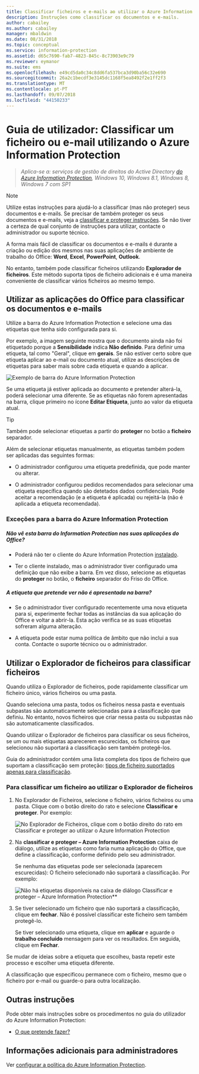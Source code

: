 ```yaml
---
title: Classificar ficheiros e e-mails ao utilizar o Azure Information Protection
description: Instruções como classificar os documentos e e-mails.
author: cabailey
ms.author: cabailey
manager: mbaldwin
ms.date: 08/31/2018
ms.topic: conceptual
ms.service: information-protection
ms.assetid: d65c7690-fab7-4823-845c-8c73903e9c79
ms.reviewer: eymanor
ms.suite: ems
ms.openlocfilehash: e49cd5da0c34c8dd6fa537bca3d90ba56c32e690
ms.sourcegitcommit: 26a2c1becdf3e3145dc1168f5ea8492f2e1ff2f3
ms.translationtype: MT
ms.contentlocale: pt-PT
ms.lasthandoff: 09/07/2018
ms.locfileid: "44150233"
---
```

# <a name="user-guide-classify-a-file-or-email-by-using-azure-information-protection"></a>Guia de utilizador: Classificar um ficheiro ou e-mail utilizando o Azure Information Protection

>*Aplica-se a: serviços de gestão de direitos do Active Directory [do Azure Information Protection](https://azure.microsoft.com/pricing/details/information-protection), Windows 10, Windows 8.1, Windows 8, Windows 7 com SP1*

> [!NOTE]
> Utilize estas instruções para ajudá-lo a classificar (mas não proteger) seus documentos e e-mails. Se precisar de também proteger os seus documentos e e-mails, veja a [classificar e proteger instruções](client-classify-protect.md). Se não tiver a certeza de qual conjunto de instruções para utilizar, contacte o administrador ou suporte técnico.

A forma mais fácil de classificar os documentos e e-mails é durante a criação ou edição dos mesmos nas suas aplicações de ambiente de trabalho do Office: **Word**, **Excel**, **PowerPoint**,  **Outlook**. 

No entanto, também pode classificar ficheiros utilizando **Explorador de ficheiros**. Este método suporta tipos de ficheiro adicionais e é uma maneira conveniente de classificar vários ficheiros ao mesmo tempo. 

## <a name="using-office-apps-to-classify-your-documents-and-emails"></a>Utilizar as aplicações do Office para classificar os documentos e e-mails

Utilize a barra do Azure Information Protection e selecione uma das etiquetas que tenha sido configurada para si. 

Por exemplo, a imagem seguinte mostra que o documento ainda não foi etiquetado porque a **Sensibilidade** indica **Não definido**. Para definir uma etiqueta, tal como "Geral", clique em **gerais**. Se não estiver certo sobre que etiqueta aplicar ao e-mail ou documento atual, utilize as descrições de etiquetas para saber mais sobre cada etiqueta e quando a aplicar. 

![Exemplo de barra do Azure Information Protection](../media/info-protect-bar-not-set-callout.png)

Se uma etiqueta já estiver aplicada ao documento e pretender alterá-la, poderá selecionar uma diferente. Se as etiquetas não forem apresentadas na barra, clique primeiro no ícone **Editar Etiqueta**, junto ao valor da etiqueta atual.

> [!TIP]
> Também pode selecionar etiquetas a partir do **proteger** no botão a **ficheiro** separador.

Além de selecionar etiquetas manualmente, as etiquetas também podem ser aplicadas das seguintes formas:

- O administrador configurou uma etiqueta predefinida, que pode manter ou alterar.

- O administrador configurou pedidos recomendados para selecionar uma etiqueta específica quando são detetados dados confidenciais. Pode aceitar a recomendação (e a etiqueta é aplicada) ou rejeitá-la (não é aplicada a etiqueta recomendada).

### <a name="exceptions-for-the-azure-information-protection-bar"></a>Exceções para a barra do Azure Information Protection 

##### <a name="dont-see-this-information-protection-bar-in-your-office-apps"></a>Não vê esta barra do Information Protection nas suas aplicações do Office?

- Poderá não ter o cliente do Azure Information Protection [instalado](install-client-app.md).

- Ter o cliente instalado, mas o administrador tiver configurado uma definição que não exibe a barra. Em vez disso, selecione as etiquetas do **proteger** no botão, o **ficheiro** separador do Friso do Office. 

##### <a name="is-the-label-that-you-expect-to-see-not-displayed-on-the-bar"></a>A etiqueta que pretende ver não é apresentada na barra? 

- Se o administrador tiver configurado recentemente uma nova etiqueta para si, experimente fechar todas as instâncias da sua aplicação do Office e voltar a abrir-la. Esta ação verifica se as suas etiquetas sofreram alguma alteração.

- A etiqueta pode estar numa política de âmbito que não inclui a sua conta. Contacte o suporte técnico ou o administrador.


## <a name="using-file-explorer-to-classify-files"></a>Utilizar o Explorador de ficheiros para classificar ficheiros

Quando utiliza o Explorador de ficheiros, pode rapidamente classificar um ficheiro único, vários ficheiros ou uma pasta. 

Quando seleciona uma pasta, todos os ficheiros nessa pasta e eventuais subpastas são automaticamente selecionadas para a classificação que definiu. No entanto, novos ficheiros que criar nessa pasta ou subpastas não são automaticamente classificados.

Quando utilizar o Explorador de ficheiros para classificar os seus ficheiros, se um ou mais etiquetas aparecerem escurecidas, os ficheiros que selecionou não suportará a classificação sem também protegê-los.

Guia do administrador contém uma lista completa dos tipos de ficheiro que suportam a classificação sem proteção: [tipos de ficheiro suportados apenas para classificação](client-admin-guide-file-types.md#file-types-supported-for-classification-only).

### <a name="to-classify-a-file-by-using-file-explorer"></a>Para classificar um ficheiro ao utilizar o Explorador de ficheiros

1. No Explorador de Ficheiros, selecione o ficheiro, vários ficheiros ou uma pasta. Clique com o botão direito do rato e selecione **Classificar e proteger**. Por exemplo:
    
    ![No Explorador de Ficheiros, clique com o botão direito do rato em Classificar e proteger ao utilizar o Azure Information Protection](../media/right-click-classify-protect-folder.png)

2. Na **classificar e proteger – Azure Information Protection** caixa de diálogo, utilize as etiquetas como faria numa aplicação do Office, que define a classificação, conforme definido pelo seu administrador. 
    
    Se nenhuma das etiquetas pode ser selecionada (aparecem escurecidas): O ficheiro selecionado não suportará a classificação. Por exemplo:
    
    ![Não há etiquetas disponíveis na caixa de diálogo Classificar e proteger – Azure Information Protection**](../media/info-protect-dialog-labels-dimmed.png)

3. Se tiver selecionado um ficheiro que não suportará a classificação, clique em **fechar**. Não é possível classificar este ficheiro sem também protegê-lo.
    
    Se tiver selecionado uma etiqueta, clique em **aplicar** e aguarde o **trabalho concluído** mensagem para ver os resultados. Em seguida, clique em **Fechar**.

Se mudar de ideias sobre a etiqueta que escolheu, basta repetir este processo e escolher uma etiqueta diferente.

A classificação que especificou permanece com o ficheiro, mesmo que o ficheiro por e-mail ou guarde-o para outra localização. 
## <a name="other-instructions"></a>Outras instruções
Pode obter mais instruções sobre os procedimentos no guia do utilizador do Azure Information Protection:

- [O que pretende fazer?](client-user-guide.md#what-do-you-want-to-do)

## <a name="additional-information-for-administrators"></a>Informações adicionais para administradores    
Ver [configurar a política do Azure Information Protection](../configure-policy.md).

